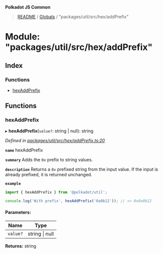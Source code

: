 **Polkadot JS Common**

> [README](../README.md) / [Globals](../globals.md) / "packages/util/src/hex/addPrefix"

# Module: "packages/util/src/hex/addPrefix"

## Index

### Functions

* [hexAddPrefix](_packages_util_src_hex_addprefix_.md#hexaddprefix)

## Functions

### hexAddPrefix

▸ **hexAddPrefix**(`value?`: string \| null): string

*Defined in [packages/util/src/hex/addPrefix.ts:20](https://github.com/polkadot-js/common/blob/aff78c2e/packages/util/src/hex/addPrefix.ts#L20)*

**`name`** hexAddPrefix

**`summary`** Adds the `0x` prefix to string values.

**`description`** 
Returns a `0x` prefixed string from the input value. If the input is already prefixed, it is returned unchanged.

**`example`** 
<BR>

```javascript
import { hexAddPrefix } from '@polkadot/util';

console.log('With prefix', hexAddPrefix('0a0b12')); // => 0x0a0b12
```

#### Parameters:

Name | Type |
------ | ------ |
`value?` | string \| null |

**Returns:** string
